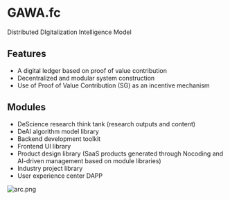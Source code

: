 # GAWA.fc

Distributed DIgitalization Intelligence Model


## Features

 - A digital ledger based on proof of value contribution
 - Decentralized and modular system construction
 - Use of Proof of Value Contribution (SG) as an incentive mechanism


 ## Modules

 - DeScience research think tank (research outputs and content)
 - DeAI algorithm model library
 - Backend development toolkit
 - Frontend UI library
 - Product design library (SaaS products generated through Nocoding and AI-driven management based on module libraries)
 - Industry project library
 - User experience center DAPP

 

![arc.png](https://s2.loli.net/2024/08/16/HKth69zNAPRl4n3.png)

